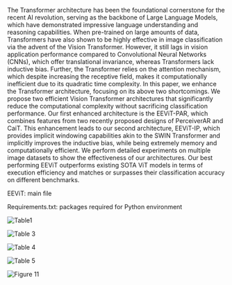 The Transformer architecture has been the foundational cornerstone for the recent AI revolution, serving as the backbone of Large Language Models, which have demonstrated impressive language understanding and reasoning capabilities. When pre-trained on large amounts of data, Transformers have also shown to be highly effective in image classification via the advent of the Vision Transformer. However, it still lags in vision application performance compared to Convolutional Neural Networks (CNNs), which offer translational invariance, whereas Transformers lack inductive bias. Further, the Transformer relies on the attention mechanism, which despite increasing the receptive field, makes it computationally inefficient due to its quadratic time complexity. In this paper, we enhance the Transformer architecture, focusing on its above two shortcomings. We propose two efficient Vision Transformer architectures that significantly reduce the computational complexity without sacrificing classification performance. Our first enhanced architecture is the EEViT-PAR, which combines features from two recently proposed designs of PerceiverAR and CaiT. This enhancement leads to our second architecture, EEViT-IP, which provides implicit windowing capabilities akin to the SWIN Transformer and implicitly improves the inductive bias, while being extremely memory and computationally efficient. We perform detailed experiments on multiple image datasets to show the effectiveness of our architectures. Our best performing EEViT outperforms existing SOTA ViT models in terms of execution efficiency and matches or surpasses their classification accuracy on different benchmarks.

EEViT: main file

Requirements.txt: packages required for Python environment

![Table1](https://github.com/user-attachments/assets/f17f8fe5-05d4-4437-9b12-11fa7a7b7160)

![Table 3](https://github.com/user-attachments/assets/e44ce37b-11a4-43dd-a814-1a6eb1fddc33)

![Table 4](https://github.com/user-attachments/assets/1313409d-3203-4760-b0d0-d3d9ba6969c7)

![Table 5](https://github.com/user-attachments/assets/d9fc9edd-e34d-4b01-9bc2-39b51ea9c071)

![Figure 11](https://github.com/user-attachments/assets/774e5cc0-2be0-4439-9d02-8151fdc45285)
